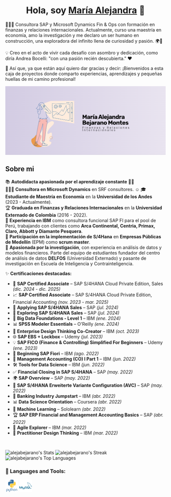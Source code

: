<div>
<h1 align="center">Hola, soy <a href="https://www.linkedin.com/in/alejandra-bejarano-sap/">María Alejandra</a> 👋</h1>
 <p> 👩🏻‍💻 Consultora SAP y Microsoft Dynamics Fin & Ops con formación en finanzas y relaciones internacionales. Actualmente, curso una maestría en economía, amo la investigación y me declaro un ser humano en construcción, una exploradora del infinito  llena de curiosidad y pasión. 🌍💼

💡 Creo en el acto de vivir cada desafío con asombro y dedicación, como diría Andrea Bocelli: "con una pasión recién descubierta." ❤️

🚀 Así que, ya que están aquí quiero dar gracias y decir: ¡Bienvenidos a esta caja de proyectos donde comparto experiencias, aprendizajes y pequeñas huellas de mi camino profesional!</p>
</div>
<img src="/GITHUB.png">

## Sobre mi

📚 **Autodidacta apasionada por el aprendizaje constante** 🚀🪷  
👩🏻‍💻 **Consultora en Microsoft Dynamics** en SRF consultores. ☺️ 
🎓 **Estudiante de Maestría en Economía** en la **Universidad de los Andes** (2023 - Actualmente).  
🏆 **Graduada en Finanzas y Relaciones Internacionales** en la **Universidad Externado de Colombia** (2016 - 2022).  
💼 **Experiencia en IBM** como consultora funcional SAP FI para el pool de Perú, trabajando con clientes como **Arca Continental, Centria, Primax, Claro, Abbott y Diamante Pesquera**.  
🚀 **Participación en la implementación de S/4Hana** en **Empresas Públicas de Medellín** (EPM) como **scrum master**.  
🔬 **Apasionada por la investigación**, con experiencia en análisis de datos y modelos financieros. Parte del equipo de estudiantes fundador del centro de análisis de datos **DELFOS** (Universidad Externado) y pasante de investigación en Escuela de Inteligencia y Contrainteligencia.

✨ **Certificaciones destacadas:**  

- 🎯 **SAP Certified Associate** – SAP S/4HANA Cloud Private Edition, Sales *(dic. 2024 - dic. 2025)*  
- 📈 **SAP Certified Associate** – SAP S/4HANA Cloud Private Edition, Financial Accounting *(nov. 2023 - mar. 2025)*  
- 🏅 **Applying SAP S/4HANA Sales** – SAP *(jul. 2024)*  
- 🚀 **Exploring SAP S/4HANA Sales** – SAP *(jul. 2024)*  
- 🧠 **Big Data Foundations - Level 1** – IBM *(ene. 2024)*  
- 📊 **SPSS Modeler Essentials** – O'Reilly *(ene. 2024)*  
- 🎯 **Enterprise Design Thinking Co-Creator** – IBM *(oct. 2023)*  
- 🌐 **SAP EBS + Lockbox** – Udemy *(jul. 2023)*  
- 💡 **SAP FICO (Finance & Controlling) Simplified For Beginners** – Udemy *(ene. 2023)*  
- 🔎 **Beginning SAP Fiori** – IBM *(ago. 2022)*  
- 📘 **Management Accounting (CO) I Part 1** – IBM *(jun. 2022)*  
- 🛠️ **Tools for Data Science** – IBM *(jun. 2022)*  
- ✅ **Financial Closing in SAP S/4HANA** – SAP *(may. 2022)*  
- 🌍 **SAP Overview** – SAP *(may. 2022)*  
- 🔧 **SAP S/4HANA Erweiterte Variante Configuration (AVC)** – SAP *(may. 2022)*  
- 💼 **Banking Industry Jumpstart** – IBM *(abr. 2022)*  
- 📊 **Data Science Orientation** – Coursera *(abr. 2022)*  
- 🧠 **Machine Learning** – Sololearn *(abr. 2022)*  
- 🏆 **SAP ERP Financial and Management Accounting Basics** – SAP *(abr. 2022)*  
- 🚀 **Agile Explorer** – IBM *(mar. 2022)*  
- 🌟 **Practitioner Design Thinking** – IBM *(mar. 2022)*  



<br>



![alejabejarano's Stats](https://github-readme-stats.vercel.app/api?username=alejabejarano&theme=buefy&show_icons=true&hide_border=true&count_private=true)
![alejabejarano's Streak](https://github-readme-streak-stats.herokuapp.com/?user=alejabejarano&theme=buefy&hide_border=true)
![alejabejarano's Top Languages](https://github-readme-stats.vercel.app/api/top-langs/?username=alejabejarano&theme=buefy&show_icons=true&hide_border=true&layout=compact)


<div align="left">
    <h3>🔨 Languages and Tools:</h3>
    <div>
        <img src="https://github.com/devicons/devicon/blob/master/icons/python/python-original-wordmark.svg" alt="Python" width="40" height="40" />
        <img src="https://github.com/devicons/devicon/blob/master/icons/mysql/mysql-plain-wordmark.svg" title="MySQL" alt="MySQL" width="40" height="40" />
    </div>
</div>

